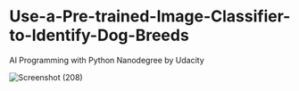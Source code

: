# Use-a-Pre-trained-Image-Classifier-to-Identify-Dog-Breeds
AI Programming with Python Nanodegree by Udacity


![Screenshot (208)](https://github.com/Yasmeen-Begum/Udacity/assets/91931504/0b8cc66f-34e7-45a5-8405-69aff004257f)
